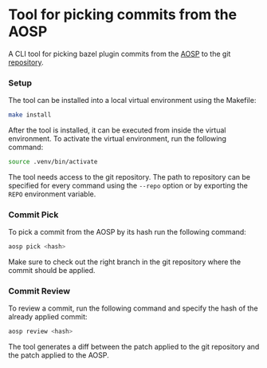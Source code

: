 # Tool for picking commits from the AOSP

A CLI tool for picking bazel plugin commits from the [AOSP](https://cs.android.com/android-studio/platform/tools/adt/idea/+/mirror-goog-studio-main:aswb/) to the git [repository](https://github.com/bazelbuild/intellij). 

### Setup

The tool can be installed into a local virtual environment using the Makefile:

```bash
make install
```

After the tool is installed, it can be executed from inside the virtual environment. To activate the virtual environment, run the following command:

```bash
source .venv/bin/activate
```

The tool needs access to the git repository. The path to repository can be specified for every command using the `--repo` option or by exporting the `REPO` environment variable.

### Commit Pick

To pick a commit from the AOSP by its hash run the following command:

```bash
aosp pick <hash>
```

Make sure to check out the right branch in the git repository where the commit should be applied. 

### Commit Review

To review a commit, run the following command and specify the hash of the already applied commit:

```bash
aosp review <hash>
```

The tool generates a diff between the patch applied to the git repository and the patch applied to the AOSP.
